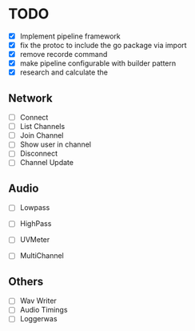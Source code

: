 # TODO
- [x] Implement pipeline framework
- [x] fix the protoc to include the go package via import
- [X] remove recorde command
- [x] make pipeline configurable with builder pattern
- [x] research and calculate the 

## Network
- [ ] Connect
- [ ] List Channels
- [ ] Join Channel
- [ ] Show user in channel
- [ ] Disconnect
- [ ] Channel Update

## Audio
- [ ] Lowpass
- [ ] HighPass
- [ ] UVMeter
- [ ] MultiChannel


## Others
- [ ] Wav Writer
- [ ] Audio Timings
- [ ] Loggerwas 
